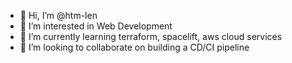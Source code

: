- 👋 Hi, I’m @htm-len
- 👀 I’m interested in Web Development
- 🌱 I’m currently learning terraform, spacelift, aws cloud services 
- 💞️ I’m looking to collaborate on building a CD/CI pipeline


<!---
htm-len/htm-len is a ✨ special ✨ repository because its `README.md` (this file) appears on your GitHub profile.
You can click the Preview link to take a look at your changes.
--->
